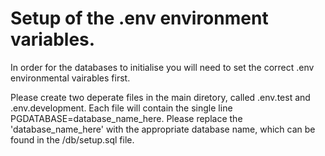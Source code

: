 # Setup of the .env environment variables.

In order for the databases to initialise you will need to set the correct .env environmental vairables first. 

Please create two deperate files in the main diretory, called .env.test and .env.development. Each file will contain the single line PGDATABASE=database_name_here. Please replace the 'database_name_here' with the appropriate database name, which can be found in the /db/setup.sql file.